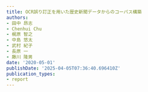 ```yaml
---
title: OCR誤り訂正を⽤いた歴史新聞データからのコーパス構築
authors:
- ⽥中 昂志
- Chenhui Chu
- 梶原 智之
- 中島 悠太
- 武村 紀⼦
- ⻑原 ⼀
- 藤川 隆男
date: '2020-05-01'
publishDate: '2025-04-05T07:36:40.696410Z'
publication_types:
- report
---
```

